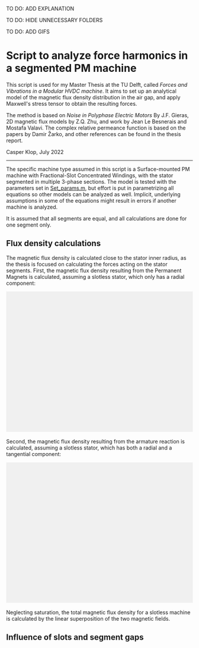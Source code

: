 TO DO: ADD EXPLANATION

TO DO: HIDE UNNECESSARY FOLDERS

TO DO: ADD GIFS

# Script to analyze force harmonics in a segmented PM machine

This script is used for my Master Thesis at the TU Delft, called *Forces and Vibrations in a Modular HVDC machine*.
It aims to set up an analytical model of the magnetic flux density distribution in the air gap, and apply Maxwell's stress tensor to obtain the resulting forces.

The method is based on *Noise in Polyphase Electric Motors* By J.F. Gieras, 2D magnetic flux models by Z.Q. Zhu, and work by Jean Le Besnerais and Mostafa Valavi. 
The complex relative permeance function is based on the papers by Damir Žarko, and other references can be found in the thesis report.

Casper Klop, July 2022

---
The specific machine type assumed in this script is a Surface-mounted PM machine with Fractional-Slot Concentrated Windings, with the stator segmented in multiple 3-phase sections.
The model is tested with the parameters set in [Set_params.m](Set_params.m), but effort is put in parametrizing all equations so other models can be analyzed as well. Implicit, underlying assumptions in some of the equations might result in errors if another machine is analyzed.

It is assumed that all segments are equal, and all calculations are done for one segment only.

## Flux density calculations
The magnetic flux density is calculated close to the stator inner radius, as the thesis is focused on calculating the forces acting on the stator segments.
First, the magnetic flux density resulting from the Permanent Magnets is calculated, assuming a slotless stator, which only has a radial component:

![Radial flux density due to rotor](GIFs/FluxPMRadial.gif)

Second, the magnetic flux density resulting from the armature reaction is calculated, assuming a slotless stator, which has both a radial and a tangential component:

![Radial flux density due to stator](GIFs/FluxArmRadial.gif)

Neglecting saturation, the total magnetic flux density for a slotless machine is calculated by the linear superposition of the two magnetic fields.

## Influence of slots and segment gaps


